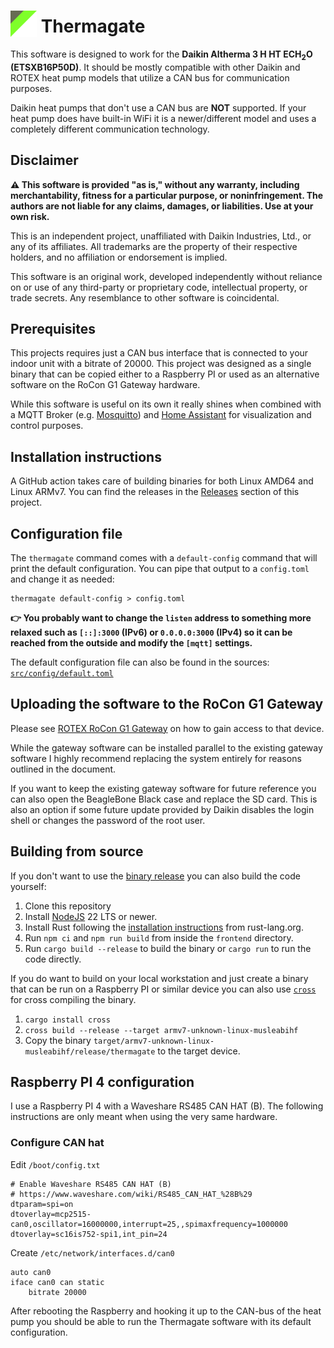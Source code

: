# <img src="logo.svg" height="64px" style="height: 1.5em; vertical-align: bottom"> Thermagate

This software is designed to work for the **Daikin Altherma 3 H HT ECH<sub>2</sub>O (ETSXB16P50D)**. It should be mostly compatible with other Daikin and ROTEX heat pump models that utilize a CAN bus for communication purposes.

Daikin heat pumps that don't use a CAN bus are **NOT** supported. If your heat pump does have built-in WiFi it is a newer/different model and uses a completely different communication technology.

## Disclaimer

**⚠️ This software is provided "as is," without any warranty, including merchantability, fitness for a particular purpose, or noninfringement. The authors are not liable for any claims, damages, or liabilities. Use at your own risk.**

This is an independent project, unaffiliated with Daikin Industries, Ltd., or any of its affiliates. All trademarks are the property of their respective holders, and no affiliation or endorsement is implied.

This software is an original work, developed independently without reliance on or use of any third-party or proprietary code, intellectual property, or trade secrets. Any resemblance to other software is coincidental.

## Prerequisites

This projects requires just a CAN bus interface that is connected to your indoor unit with a bitrate of 20000. This project was designed as a single binary that can be copied either to a Raspberry PI or used as an alternative software on the RoCon G1 Gateway hardware.

While this software is useful on its own it really shines when combined with a MQTT Broker (e.g. [Mosquitto](https://mosquitto.org/)) and [Home Assistant](https://www.home-assistant.io/) for visualization and control purposes.

## Installation instructions

A GitHub action takes care of building binaries for both Linux AMD64 and Linux ARMv7. You can find the releases in the [Releases](https://github.com/bikeshedder/thermagate/releases) section of this project.

## Configuration file

The `thermagate` command comes with a `default-config` command that will print the default configuration. You can pipe that output to a `config.toml` and change it as needed:

```
thermagate default-config > config.toml
```

**👉 You probably want to change the `listen` address to something more relaxed such as `[::]:3000` (IPv6) or `0.0.0.0:3000` (IPv4) so it can be reached from the outside and modify the `[mqtt]` settings.**

The default configuration file can also be found in the sources: [`src/config/default.toml`](./src/config/default.toml)

## Uploading the software to the RoCon G1 Gateway

Please see [ROTEX RoCon G1 Gateway](./docs/ROTEX_RoCon_G1_Gateway.md) on how to gain access to that device.

While the gateway software can be installed parallel to the existing gateway software I highly recommend replacing the system entirely for reasons outlined in the document.

If you want to keep the existing gateway software for future reference you can also open the BeagleBone Black case and replace the SD card. This is also an option if some future update provided by Daikin disables the login shell or changes the password of the root user.

## Building from source

If you don't want to use the [binary release](https://github.com/bikeshedder/thermagate/releases) you can also build the code yourself:

1. Clone this repository
2. Install [NodeJS](https://nodejs.org/) 22 LTS or newer.
3. Install Rust following the [installation instructions](https://www.rust-lang.org/learn/get-started) from rust-lang.org.
4. Run `npm ci` and `npm run build` from inside the `frontend` directory.
5. Run `cargo build --release` to build the binary or `cargo run` to run the code directly.

If you do want to build on your local workstation and just create a binary that can be run on a Raspberry PI or similar device you can also use [`cross`](https://crates.io/crates/cross) for cross compiling the binary.

1. `cargo install cross`
2. `cross build --release --target armv7-unknown-linux-musleabihf`
3. Copy the binary `target/armv7-unknown-linux-musleabihf/release/thermagate` to the target device.

## Raspberry PI 4 configuration

I use a Raspberry PI 4 with a Waveshare RS485 CAN HAT (B). The following instructions are only meant when using the very same hardware.

### Configure CAN hat

Edit `/boot/config.txt`

```
# Enable Waveshare RS485 CAN HAT (B)
# https://www.waveshare.com/wiki/RS485_CAN_HAT_%28B%29
dtparam=spi=on
dtoverlay=mcp2515-can0,oscillator=16000000,interrupt=25,,spimaxfrequency=1000000
dtoverlay=sc16is752-spi1,int_pin=24
```

Create `/etc/network/interfaces.d/can0`

```
auto can0
iface can0 can static
    bitrate 20000
```

After rebooting the Raspberry and hooking it up to the CAN-bus of the heat pump you should be able to run the Thermagate software with its default configuration.
